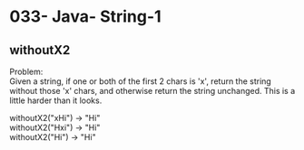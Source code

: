 033- Java- String-1
==================

withoutX2
-----------

Problem:  
Given a string, if one or both of the first 2 chars is 'x', return the string without those 'x' chars, and otherwise return the string unchanged. This is a little harder than it looks. 
>
withoutX2("xHi") → "Hi"  
withoutX2("Hxi") → "Hi"  
withoutX2("Hi") → "Hi"  